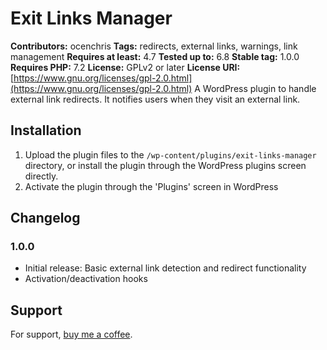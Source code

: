 # Exit Links Manager

**Contributors:** ocenchris
**Tags:** redirects, external links, warnings, link management
**Requires at least:** 4.7
**Tested up to:** 6.8
**Stable tag:** 1.0.0
**Requires PHP:** 7.2
**License:** GPLv2 or later
**License URI:** [https://www.gnu.org/licenses/gpl-2.0.html](https://www.gnu.org/licenses/gpl-2.0.html)
A WordPress plugin to handle external link redirects. It notifies users when they visit an external link.

## Installation

1. Upload the plugin files to the `/wp-content/plugins/exit-links-manager` directory, or install the plugin through the WordPress plugins screen directly.
2. Activate the plugin through the 'Plugins' screen in WordPress

## Changelog

### 1.0.0

- Initial release: Basic external link detection and redirect functionality
- Activation/deactivation hooks

## Support

For support, [buy me a coffee](buymeacoffee.com/ocenchris).
